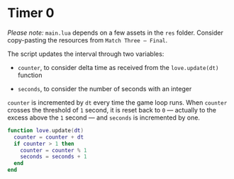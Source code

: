 # Timer 0

_Please note:_ `main.lua` depends on a few assets in the `res` folder. Consider copy-pasting the resources from `Match Three — Final`.

The script updates the interval through two variables:

- `counter`, to consider delta time as received from the `love.update(dt)` function

- `seconds`, to consider the number of seconds with an integer

`counter` is incremented by `dt` every time the game loop runs. When `counter` crosses the threshold of `1` second, it is reset back to `0` — actually to the excess above the `1` second — and `seconds` is incremented by one.

```lua
function love.update(dt)
  counter = counter + dt
  if counter > 1 then
    counter = counter % 1
    seconds = seconds + 1
  end
end
```

